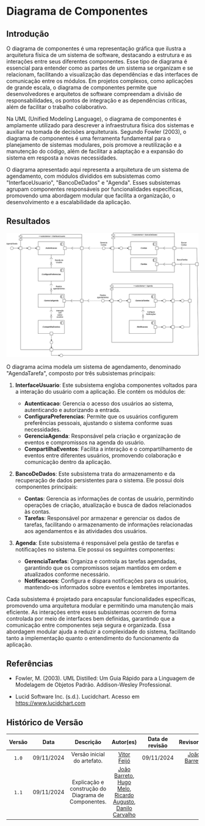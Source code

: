 # Diagrama de Componentes

## Introdução

O diagrama de componentes é uma representação gráfica que ilustra a arquitetura física de um sistema de software, destacando a estrutura e as interações entre seus diferentes componentes. Esse tipo de diagrama é essencial para entender como as partes de um sistema se organizam e se relacionam, facilitando a visualização das dependências e das interfaces de comunicação entre os módulos. Em projetos complexos, como aplicações de grande escala, o diagrama de componentes permite que desenvolvedores e arquitetos de software compreendam a divisão de responsabilidades, os pontos de integração e as dependências críticas, além de facilitar o trabalho colaborativo.

Na UML (Unified Modeling Language), o diagrama de componentes é amplamente utilizado para descrever a infraestrutura física dos sistemas e auxiliar na tomada de decisões arquiteturais. Segundo Fowler (2003), o diagrama de componentes é uma ferramenta fundamental para o planejamento de sistemas modulares, pois promove a reutilização e a manutenção do código, além de facilitar a adaptação e a expansão do sistema em resposta a novas necessidades.

O diagrama apresentado aqui representa a arquitetura de um sistema de agendamento, com módulos divididos em subsistemas como "InterfaceUsuario", "BancoDeDados" e "Agenda". Esses subsistemas agrupam componentes responsáveis por funcionalidades específicas, promovendo uma abordagem modular que facilita a organização, o desenvolvimento e a escalabilidade da aplicação.

## Resultados

![Diagrama de Componentes](DiagramaComponentes.jpg)

O diagrama acima modela um sistema de agendamento, denominado "AgendaTarefa", composto por três subsistemas principais:

1. **InterfaceUsuario**: Este subsistema engloba componentes voltados para a interação do usuário com a aplicação. Ele contém os módulos de:
   - **Autenticacao**: Gerencia o acesso dos usuários ao sistema, autenticando e autorizando a entrada.
   - **ConfiguraPreferencias**: Permite que os usuários configurem preferências pessoais, ajustando o sistema conforme suas necessidades.
   - **GerenciaAgenda**: Responsável pela criação e organização de eventos e compromissos na agenda do usuário.
   - **CompartilhaEventos**: Facilita a interação e o compartilhamento de eventos entre diferentes usuários, promovendo colaboração e comunicação dentro da aplicação.

2. **BancoDeDados**: Este subsistema trata do armazenamento e da recuperação de dados persistentes para o sistema. Ele possui dois componentes principais:
   - **Contas**: Gerencia as informações de contas de usuário, permitindo operações de criação, atualização e busca de dados relacionados às contas.
   - **Tarefas**: Responsável por armazenar e gerenciar os dados de tarefas, facilitando o armazenamento de informações relacionadas aos agendamentos e às atividades dos usuários.

3. **Agenda**: Este subsistema é responsável pela gestão de tarefas e notificações no sistema. Ele possui os seguintes componentes:
   - **GerenciaTarefas**: Organiza e controla as tarefas agendadas, garantindo que os compromissos sejam mantidos em ordem e atualizados conforme necessário.
   - **Notificacoes**: Configura e dispara notificações para os usuários, mantendo-os informados sobre eventos e lembretes importantes.

Cada subsistema é projetado para encapsular funcionalidades específicas, promovendo uma arquitetura modular e permitindo uma manutenção mais eficiente. As interações entre esses subsistemas ocorrem de forma controlada por meio de interfaces bem definidas, garantindo que a comunicação entre componentes seja segura e organizada. Essa abordagem modular ajuda a reduzir a complexidade do sistema, facilitando tanto a implementação quanto o entendimento do funcionamento da aplicação.

## Referências

- Fowler, M. (2003). UML Distilled: Um Guia Rápido para a Linguagem de Modelagem de Objetos Padrão. Addison-Wesley Professional.

- Lucid Software Inc. (s.d.). Lucidchart. Acesso em https://www.lucidchart.com

## Histórico de Versão

| Versão | Data | Descrição | Autor(es) | Data de revisão | Revisor(es) |
| :-: | :-: | :-: | :-: | :-: | :-: |
| `1.0` | 09/11/2024  | Versão inicial do artefato. | [Vitor Feijó](https://github.com/vitorfleonardo) | 09/11/2024 | [João Barreto](https://github.com/JoaoBarreto03) |
| `1.1` | 09/11/2024  | Explicação e construção do Diagrama de Componentes. | [João Barreto](https://github.com/JoaoBarreto03), [Hugo Melo](https://github.com/melohugo), [Ricardo Augusto](https://github.com/avmricardo), [Danilo Carvalho](https://github.com/Danilo-Carvalho-Antunes) | | |
